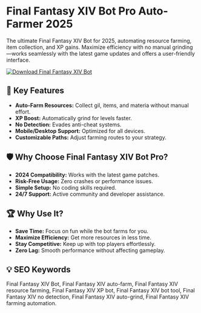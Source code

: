 # Final Fantasy XIV Bot Pro Auto-Farmer 2025  

The ultimate Final Fantasy XIV Bot for 2025, automating resource farming, item collection, and XP gains. Maximize efficiency with no manual grinding—works seamlessly with the latest game updates and offers a user-friendly interface.  

[![Download Final Fantasy XIV Bot](https://img.shields.io/badge/Download-Final_Fantasy_XIV_Bot-blueviolet)](#)  

## 🎯 Key Features  
- **Auto-Farm Resources:** Collect gil, items, and materia without manual effort.  
- **XP Boost:** Automatically grind for levels faster.  
- **No Detection:** Evades anti-cheat systems.  
- **Mobile/Desktop Support:** Optimized for all devices.  
- **Customizable Paths:** Adjust farming routes to your strategy.  

## 🛡 Why Choose Final Fantasy XIV Bot Pro?  
- **2024 Compatibility:** Works with the latest game patches.  
- **Risk-Free Usage:** Zero crashes or performance issues.  
- **Simple Setup:** No coding skills required.  
- **24/7 Support:** Active community and developer assistance.  

## 🏆 Why Use It?  
- **Save Time:** Focus on fun while the bot farms for you.  
- **Maximize Efficiency:** Get more resources in less time.  
- **Stay Competitive:** Keep up with top players effortlessly.  
- **Zero Lag:** Smooth performance without affecting gameplay.  

## 💡 SEO Keywords  
Final Fantasy XIV Bot, Final Fantasy XIV auto-farm, Final Fantasy XIV resource farming, Final Fantasy XIV XP bot, Final Fantasy XIV bot tool, Final Fantasy XIV no detection, Final Fantasy XIV auto-grind, Final Fantasy XIV farming automation.  
